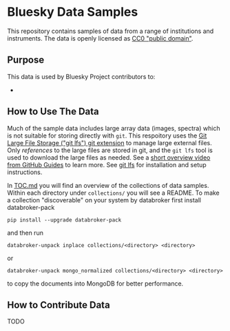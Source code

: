# Bluesky Data Samples

This repository contains samples of data from a range of institutions and
instruments. The data is openly licensed as
[CC0 "public domain"](https://creativecommons.org/share-your-work/public-domain/cc0/).

## Purpose

This data is used by Bluesky Project contributors to:

* 

## How to Use The Data

Much of the sample data includes large array data (images, spectra) which is not
suitable for storing directly with ``git``. This respoitory uses the
[Git Large File Storage ("git lfs") git extension](https://git-lfs.github.com/)
to manage large external files. Only *references* to the large files are stored
in git, and the ``git lfs`` tool is used to download the large files as needed.
See a
[short overview video from GitHub Guides](https://www.youtube.com/watch?v=uLR1RNqJ1Mw)
to learn more. See [git lfs](https://git-lfs.github.com/) for installation and
setup instructions.

In [TOC.md](./TOC.md) you will find an overview of the collections of data
samples. Within each directory under `collections/` you will see a README. To
make a collection "discoverable" on your system by databroker first install
databroker-pack

```
pip install --upgrade databroker-pack
```

and then run

```
databroker-unpack inplace collections/<directory> <directory>
```

or

```
databroker-unpack mongo_normalized collections/<directory> <directory>
```

to copy the documents into MongoDB for better performance.


## How to Contribute Data

TODO

